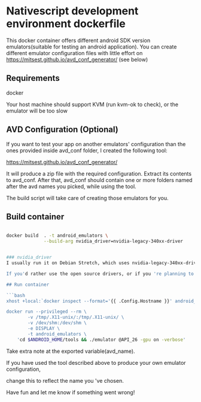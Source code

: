 # Nativescript development environment dockerfile

This docker container offers different android SDK version emulators(suitable for testing an android application).
You can create different emulator configuration files with little effort on  https://mitsest.github.io/avd_conf_generator/ (see below)

## Requirements

docker

Your host machine should support KVM (run kvm-ok to check), or the emulator will be too slow

## AVD Configuration (Optional)

If you want to test your app on another emulators' configuration than the ones provided inside avd_conf folder, I created the following tool:

https://mitsest.github.io/avd_conf_generator/

It will produce a zip file with the required configuration.
Extract its contents to avd_conf.
After that, avd_conf should contain one or more folders named after the avd names you picked, while using the tool.

The build script will take care of creating those emulators for you.

## Build container

```bash

docker build  . -t android_emulators \
              --build-arg nvidia_driver=nvidia-legacy-340xx-driver


### nvidia_driver
I usually run it on Debian Stretch, which uses nvidia-legacy-340xx-driver. So I pass nvidia_driver_version to the build command, in order for the container to be able to make use of the host's gpu.

If you'd rather use the open source drivers, or if you 're planning to not use the gpu at all, you can omit this argument.

## Run container

```bash
xhost +local:`docker inspect --format='{{ .Config.Hostname }}' android_emulators`

docker run --privileged --rm \
		-v /tmp/.X11-unix/:/tmp/.X11-unix/ \
		-v /dev/shm:/dev/shm \
		-e DISPLAY \
		-t android_emulators \
    'cd $ANDROID_HOME/tools && ./emulator @API_26 -gpu on -verbose'
```

Take extra note at the exported variable(avd_name).

If you have used the tool described above to produce your own emulator configuration,

change this to reflect the name you 've chosen.

Have fun and let me know if something went wrong!
